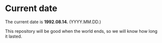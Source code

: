 # Current date

The current date is **1992.08.14.** (YYYY.MM.DD.)

This repository will be good when the world ends, so we will know how long it lasted.
